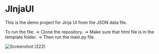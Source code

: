 # JInjaUI

This is the demo project for Jinja UI from the JSON data file.

To run the file:
-> Clone the repository.
-> Make sure that html file is in the template folder.
-> Then run the main.py file.

![Screenshot (222)](https://user-images.githubusercontent.com/70914713/196026859-c5cab2c0-c9a3-4d99-82be-48da2af0187d.png)
